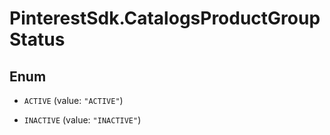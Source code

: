 # PinterestSdk.CatalogsProductGroupStatus

## Enum


* `ACTIVE` (value: `"ACTIVE"`)

* `INACTIVE` (value: `"INACTIVE"`)


